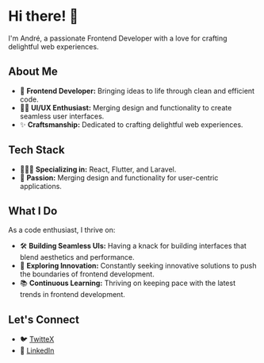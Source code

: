 # Hi there! 👋

I'm André, a passionate Frontend Developer with a love for crafting delightful web experiences.

## About Me

- 🚀 **Frontend Developer:** Bringing ideas to life through clean and efficient code.
- 👨‍🎨 **UI/UX Enthusiast:** Merging design and functionality to create seamless user interfaces.
- ✨ **Craftsmanship:** Dedicated to crafting delightful web experiences.

## Tech Stack

- 🧙🏻‍♂️ **Specializing in:** React, Flutter, and Laravel.
- 💼 **Passion:** Merging design and functionality for user-centric applications.

## What I Do

As a code enthusiast, I thrive on:

- 🛠️ **Building Seamless UIs:** Having a knack for building interfaces that blend aesthetics and performance.
- 🚀 **Exploring Innovation:** Constantly seeking innovative solutions to push the boundaries of frontend development.
- 📚 **Continuous Learning:** Thriving on keeping pace with the latest trends in frontend development.

## Let's Connect

- 🐦 [TwitteX](https://x.com/andredsnogueira)
- 🔗 [LinkedIn](https://www.linkedin.com/in/andredsnogueira)
